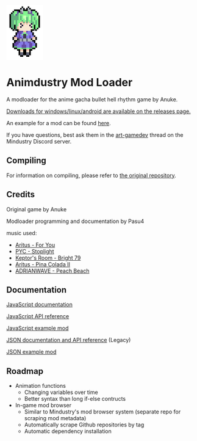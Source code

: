![](assets-raw/icon.png)

# Animdustry Mod Loader

A modloader for the anime gacha bullet hell rhythm game by Anuke.

[Downloads for windows/linux/android are available on the releases page.](https://github.com/Pasu4/animdustry/releases)

An example for a mod can be found [here](https://github.com/Pasu4/animdustry-mod-template).

If you have questions, best ask them in the [art-gamedev](https://discord.com/channels/391020510269669376/1195444175672442930) thread on the Mindustry Discord server.

## Compiling

For information on compiling, please refer to [the original repository](https://github.com/Anuken/animdustry/blob/master/README.md#compiling).

## Credits

Original game by Anuke

Modloader programming and documentation by Pasu4

music used:

- [Aritus - For You](https://soundcloud.com/aritusmusic/4you)
- [PYC - Stoplight](https://soundcloud.com/pycmusic/stoplight)
- [Keptor's Room - Bright 79](https://soundcloud.com/topazeclub/bright-79)
- [Aritus - Pina Colada II](https://soundcloud.com/aritusmusic/pina-colada-ii-final)
- [ADRIANWAVE - Peach Beach](https://soundcloud.com/adrianwave/peach-beach)

## Documentation

[JavaScript documentation](https://pasu4.github.io/animdustry/doc/doc_js)

[JavaScript API reference](https://pasu4.github.io/animdustry/doc/jsdoc/index.html)

[JavaScript example mod](https://github.com/Pasu4/animdustry-mod-template/)

[JSON documentation and API reference](https://pasu4.github.io/animdustry/doc/doc_json) (Legacy)

[JSON example mod](https://github.com/Pasu4/animdustry-mod-template/tree/legacy)

## Roadmap

- Animation functions
    - Changing variables over time
    - Better syntax than long if-else contructs
- In-game mod browser
    - Similar to Mindustry's mod browser system (separate repo for scraping mod metadata)
    - Automatically scrape Github repositories by tag
    - Automatic dependency installation
